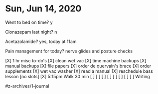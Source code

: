 # Sun, Jun 14, 2020

Went to bed on time? y

Clonazepam last night? n

Acetazolamide? yes, today at 11am

Pain management for today? nerve glides and posture checks



[X] 1 hr misc to-do's
	[X] clean wet vac
	[X] time machine backups
	[X] manual backups
	[X] file papers
	[X] order de quervain's brace
	[X] order supplements
	[X] wet vac washer
	[X] read a manual
	[X] reschedule bass lesson [no slots]
[X] 5:15pm Walk 30 min
[ ] [ ] [ ] [ ] [ ] [ ] [ ] [ ] Writing


#z-archives/1-journal